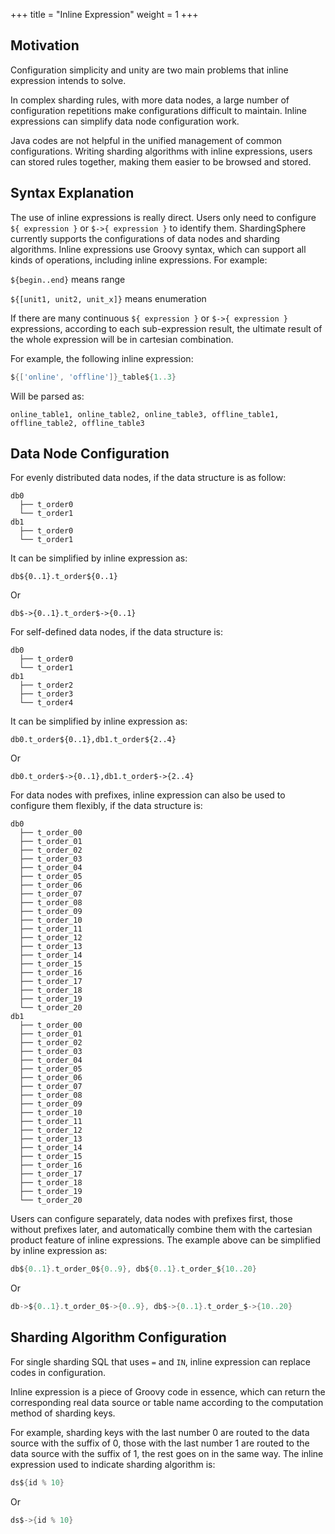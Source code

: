 +++
title = "Inline Expression"
weight = 1
+++

## Motivation

Configuration simplicity and unity are two main problems that inline expression intends to solve.

In complex sharding rules, with more data nodes, a large number of configuration repetitions make configurations difficult to maintain. Inline expressions can simplify data node configuration work.

Java codes are not helpful in the unified management of common configurations. Writing sharding algorithms with inline expressions, users can stored rules together, making them easier to be browsed and stored.

## Syntax Explanation

The use of inline expressions is really direct. Users only need to configure `${ expression }` or `$->{ expression }` to identify them. ShardingSphere currently supports the configurations of data nodes and sharding algorithms. Inline expressions use Groovy syntax, which can support all kinds of operations, including inline expressions. For example:

`${begin..end}` means range

`${[unit1, unit2, unit_x]}` means enumeration

If there are many continuous `${ expression }` or `$->{ expression }` expressions, according to each sub-expression result, the ultimate result of the whole expression will be in cartesian combination.

For example, the following inline expression:

```groovy
${['online', 'offline']}_table${1..3}
```

Will be parsed as:

```
online_table1, online_table2, online_table3, offline_table1, offline_table2, offline_table3
```

## Data Node Configuration

For evenly distributed data nodes, if the data structure is as follow:

```
db0
  ├── t_order0 
  └── t_order1 
db1
  ├── t_order0 
  └── t_order1
```

It can be simplified by inline expression as:

```
db${0..1}.t_order${0..1}
```

Or

```
db$->{0..1}.t_order$->{0..1}
```

For self-defined data nodes, if the data structure is:

```
db0
  ├── t_order0 
  └── t_order1 
db1
  ├── t_order2
  ├── t_order3
  └── t_order4
```

It can be simplified by inline expression as:

```
db0.t_order${0..1},db1.t_order${2..4}
```

Or

```
db0.t_order$->{0..1},db1.t_order$->{2..4}
```

For data nodes with prefixes, inline expression can also be used to configure them flexibly, if the data structure is:

```
db0
  ├── t_order_00
  ├── t_order_01
  ├── t_order_02
  ├── t_order_03
  ├── t_order_04
  ├── t_order_05
  ├── t_order_06
  ├── t_order_07
  ├── t_order_08
  ├── t_order_09
  ├── t_order_10
  ├── t_order_11
  ├── t_order_12
  ├── t_order_13
  ├── t_order_14
  ├── t_order_15
  ├── t_order_16
  ├── t_order_17
  ├── t_order_18
  ├── t_order_19
  └── t_order_20
db1
  ├── t_order_00
  ├── t_order_01
  ├── t_order_02
  ├── t_order_03
  ├── t_order_04
  ├── t_order_05
  ├── t_order_06
  ├── t_order_07
  ├── t_order_08
  ├── t_order_09
  ├── t_order_10
  ├── t_order_11
  ├── t_order_12
  ├── t_order_13
  ├── t_order_14
  ├── t_order_15
  ├── t_order_16
  ├── t_order_17
  ├── t_order_18
  ├── t_order_19
  └── t_order_20
```

Users can configure separately, data nodes with prefixes first, those without prefixes later, and automatically combine them with the cartesian product feature of inline expressions. 
The example above can be simplified by inline expression as:

```groovy
db${0..1}.t_order_0${0..9}, db${0..1}.t_order_${10..20}
```

Or

```groovy
db->${0..1}.t_order_0$->{0..9}, db$->{0..1}.t_order_$->{10..20}
```

## Sharding Algorithm Configuration

For single sharding SQL that uses `=` and `IN`, inline expression can replace codes in configuration.

Inline expression is a piece of Groovy code in essence, which can return the corresponding real data source or table name according to the computation method of sharding keys.

For example, sharding keys with the last number 0 are routed to the data source with the suffix of 0, those with the last number 1 are routed to the data source with the suffix of 1, the rest goes on in the same way. 
The inline expression used to indicate sharding algorithm is:

```groovy
ds${id % 10}
```

Or

```groovy
ds$->{id % 10}
```
